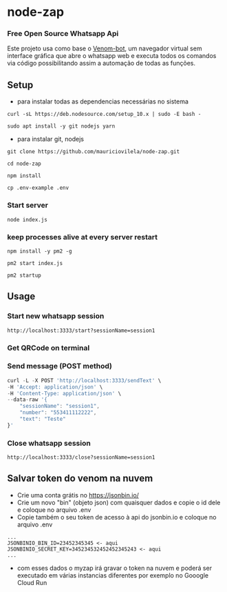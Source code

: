 # node-zap 
### Free Open Source Whatsapp Api

Este projeto usa como base o [Venom-bot](https://github.com/orkestral/venom), um navegador virtual sem interface gráfica que abre o whatsapp web e executa todos os comandos via código possibilitando assim a automação de todas as funções.

## Setup

- para instalar todas as dependencias necessárias no sistema

`curl -sL https://deb.nodesource.com/setup_10.x | sudo -E bash -`

`sudo apt install -y git nodejs yarn`
- para instalar git, nodejs

`git clone https://github.com/mauriciovilela/node-zap.git`

`cd node-zap`

`npm install`

`cp .env-example .env`

### Start server

`node index.js`

### keep processes alive at every server restart

`npm install -y pm2 -g`

`pm2 start index.js`

`pm2 startup`

## Usage

### Start new whatsapp session

`http://localhost:3333/start?sessionName=session1`

### Get QRCode on terminal


### Send message (POST method)

```javascript
curl -L -X POST 'http://localhost:3333/sendText' \
-H 'Accept: application/json' \
-H 'Content-Type: application/json' \
--data-raw '{
    "sessionName": "session1", 
    "number": "553411112222",
    "text": "Teste"
}'
```

### Close whatsapp session

`http://localhost:3333/close?sessionName=session1`

## Salvar token do venom na nuvem
 - Crie uma conta grátis no https://jsonbin.io/ 
 - Crie um novo "bin" (objeto json) com quaisquer dados e copie o id dele e coloque no arquivo .env
 - Copie também o seu token de acesso à api do jsonbin.io e coloque no arquivo .env

```
...
JSONBINIO_BIN_ID=23452345345 <- aqui
JSONBINIO_SECRET_KEY=345234532452452345243 <- aqui
...
```

 - com esses dados o myzap irá gravar o token na nuvem e poderá ser executado em várias instancias diferentes por exemplo no Gooogle Cloud Run
